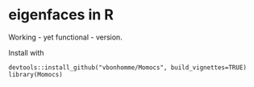 # eigenfaces in R
 Working - yet functional - version.

Install with
```
devtools::install_github("vbonhomme/Momocs", build_vignettes=TRUE)
library(Momocs)
```
